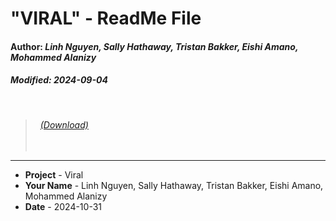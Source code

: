 # **"VIRAL"** - ReadMe File

#### Author: *Linh Nguyen, Sally Hathaway, Tristan Bakker, Eishi Amano, Mohammed Alanizy*

##### Modified: *2024-09-04*


<br>

> &nbsp;
><i>[(Download)](https://morningtemplar17.itch.io/viral)</i>   
><i></i>   
> &nbsp;
 

---

* **Project**   - Viral
* **Your Name** - Linh Nguyen, Sally Hathaway, Tristan Bakker, Eishi Amano, Mohammed Alanizy
* **Date**      - 2024-10-31
